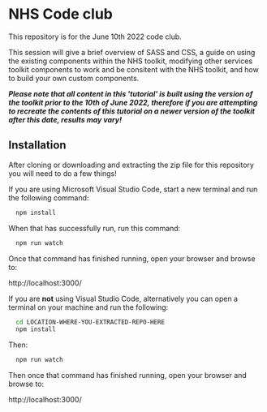 
# NHS Code club

This repository is for the June 10th 2022 code club. 

This session will give a brief overview of SASS and CSS, a guide on using the existing components within the NHS toolkit, modifying other services toolkit components to work and be consitent with the NHS toolkit, and how to build your own custom components.

***Please note that all content in this 'tutorial' is built using the version of the toolkit prior to the 10th of June 2022, therefore if you are attempting to recreate the contents of this tutorial on a newer version of the toolkit after this date, results may vary!***


## Installation

After cloning or downloading and extracting the zip file for this repository you will need to do a few things!

If you are using Microsoft Visual Studio Code, start a new terminal and run the following command:

```bash
  npm install
```

When that has successfully run, run this command:

```bash
  npm run watch
```

Once that command has finished running, open your browser and browse to:

http://localhost:3000/

If you are **not** using Visual Studio Code, alternatively you can open a terminal on your machine and run the following:

```bash
  cd LOCATION-WHERE-YOU-EXTRACTED-REPO-HERE
  npm install
```

Then:

```bash
  npm run watch
```

Then once that command has finished running, open your browser and browse to:

http://localhost:3000/

